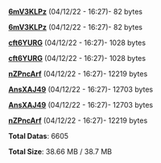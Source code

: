 [**6mV3KLPz**](/data/6mV3KLPz.txt) (04/12/22 - 16:27)- 82 bytes

[**6mV3KLPz**](/data/6mV3KLPz.txt) (04/12/22 - 16:27)- 82 bytes

[**cft6YURG**](/data/cft6YURG.txt) (04/12/22 - 16:27)- 1028 bytes

[**cft6YURG**](/data/cft6YURG.txt) (04/12/22 - 16:27)- 1028 bytes

[**nZPncArf**](/data/nZPncArf.txt) (04/12/22 - 16:27)- 12219 bytes

[**AnsXAJ49**](/data/AnsXAJ49.txt) (04/12/22 - 16:27)- 12703 bytes

[**AnsXAJ49**](/data/AnsXAJ49.txt) (04/12/22 - 16:27)- 12703 bytes

[**nZPncArf**](/data/nZPncArf.txt) (04/12/22 - 16:27)- 12219 bytes

**Total Datas**: 6605

**Total Size**: 38.66 MB / 38.7 MB
